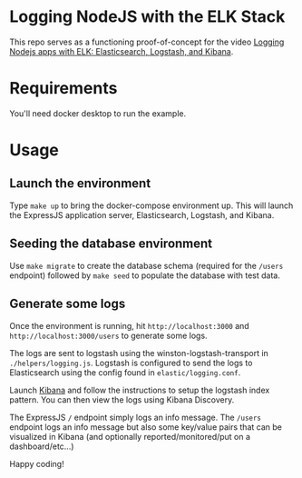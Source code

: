 # Logging NodeJS with the ELK Stack

This repo serves as a functioning proof-of-concept for the video [Logging Nodejs apps with ELK: Elasticsearch, Logstash, and Kibana](https://www.youtube.com/watch?v=nnpcTyHZvS8).

# Requirements

You'll need docker desktop to run the example.

# Usage

## Launch the environment

Type `make up` to bring the docker-compose environment up. This will launch the ExpressJS application server, Elasticsearch, 
Logstash, and Kibana.

## Seeding the database environment

Use `make migrate` to create the database schema (required for the `/users` endpoint) followed by `make seed` to populate 
the database with test data.

## Generate some logs

Once the environment is running, hit `http://localhost:3000` and `http://localhost:3000/users` to generate some logs.

The logs are sent to logstash using the winston-logstash-transport in `./helpers/logging.js`. Logstash is configured to send 
the logs to Elasticsearch using the config found in `elastic/logging.conf`.

Launch [Kibana](http://localhost:5601) and follow the instructions to setup the logstash index pattern. You can then view the logs 
using Kibana Discovery.

The ExpressJS `/` endpoint simply logs an info message. The `/users` endpoint logs an info message but also some key/value 
pairs that can be visualized in Kibana (and optionally reported/monitored/put on a dashboard/etc...)

Happy coding!
